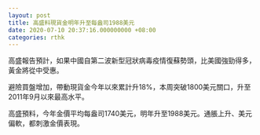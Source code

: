 ```yaml
---
layout: post
title: 高盛料現貨金明年升至每盎司1988美元
date: 2020-07-10 20:37:16.000000000 +08:00
categories: rthk
---
```


高盛報告預計，如果中國自第二波新型冠狀病毒疫情復蘇勢頭，比美國強勁得多，黃金將從中受惠。

避險買盤增加，帶動現貨金今年以來累計升18%，本周突破1800美元關口，升至2011年9月以來最高水平。

高盛預料，今年金價平均每盎司1740美元，明年升至1988美元。通脹上升、美元偏軟，都刺激金價表現。
